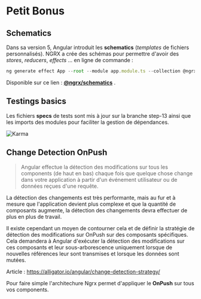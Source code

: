 # Petit Bonus

## Schematics
Dans sa version 5, Angular introduit les **schematics**  (*templates* de fichiers personnalisés).
NGRX a crée des schémas pour permettre d'avoir des *stores*, *reducers*, *effects* ... en ligne de commande :

```javascript
ng generate effect App --root --module app.module.ts --collection @ngrx/schematics

```
Disponible sur ce lien : **[@ngrx/schematics](https://github.com/ngrx/platform/blob/master/docs/schematics/README.md)**  .



## Testings basics

Les fichiers **specs** de tests sont mis à jour sur la branche step-13 ainsi que les imports des modules pour faciliter la gestion de dépendances.

![Karma](https://github.com/fausfore/ngrx-guide/blob/master/assets/images/karma.png)

## Change Detection OnPush


>Angular effectue la détection des modifications sur tous les components (de haut en bas) chaque fois que quelque chose change dans votre application à partir d'un événement utilisateur ou de données reçues d'une requête.

La détection des changements est très performante, mais au fur et à mesure que l'application devient plus complexe et que la quantité de composants augmente, la détection des changements devra effectuer de plus en plus de travail. 

Il existe cependant un moyen de contourner cela et de définir la stratégie de détection des modifications sur OnPush sur des composants spécifiques. Cela demandera à Angular d'exécuter la détection des modifications sur ces composants et leur sous-arborescence uniquement lorsque de nouvelles références leur sont transmises et lorsque les données sont  mutées.

Article : https://alligator.io/angular/change-detection-strategy/


Pour faire simple l'architechure Ngrx permet d'appliquer le **OnPush** sur tous vos components.
<!--stackedit_data:
eyJoaXN0b3J5IjpbODkxMTEyMzc2XX0=
-->